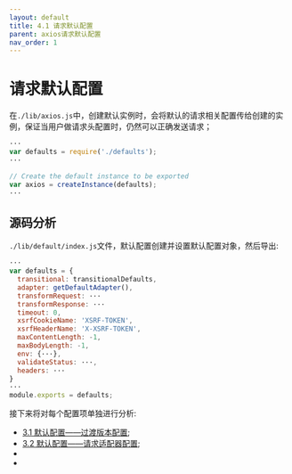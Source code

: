 ```yaml
---
layout: default
title: 4.1 请求默认配置
parent: axios请求默认配置
nav_order: 1
---
```


# 请求默认配置

在`./lib/axios.js`中，创建默认实例时，会将默认的请求相关配置传给创建的实例，保证当用户做请求头配置时，仍然可以正确发送请求；

```javascript
···
var defaults = require('./defaults');
···

// Create the default instance to be exported
var axios = createInstance(defaults);
···
```

## 源码分析

`./lib/default/index.js`文件，默认配置创建并设置默认配置对象，然后导出:

```javascript
···
var defaults = {
  transitional: transitionalDefaults,
  adapter: getDefaultAdapter(),
  transformRequest: ···
  transformResponse: ···
  timeout: 0,
  xsrfCookieName: 'XSRF-TOKEN',
  xsrfHeaderName: 'X-XSRF-TOKEN',
  maxContentLength: -1,
  maxBodyLength: -1,
  env: {···},
  validateStatus: ···,
  headers: ···
}
···
module.exports = defaults;
```

接下来将对每个配置项单独进行分析:

- [3.1 默认配置——过渡版本配置](./3.1%E9%BB%98%E8%AE%A4%E9%85%8D%E7%BD%AE%E2%80%94%E2%80%94%E8%BF%87%E6%B8%A1%E7%89%88%E6%9C%AC%E9%85%8D%E7%BD%AE.md);
- [3.2 默认配置——请求适配器配置](./3.2%E9%BB%98%E8%AE%A4%E9%85%8D%E7%BD%AE%E2%80%94%E2%80%94%E8%AF%B7%E6%B1%82%E9%80%82%E9%85%8D%E5%99%A8%E9%85%8D%E7%BD%AE.md);
- []()
- []()
